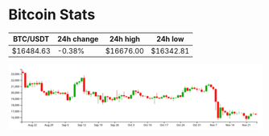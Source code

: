 # Bitcoin Stats

BTC/USDT|24h change|24h high|24h low|
|---|---|---|---|
|$16484.63|-0.38%|$16676.00|$16342.81|

<img src="./chart.svg">
